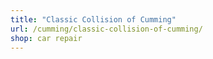 ```yaml
---
title: "Classic Collision of Cumming"
url: /cumming/classic-collision-of-cumming/
shop: car repair
---
```

